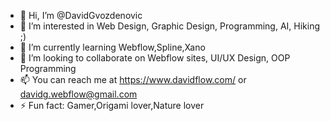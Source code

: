 - 👋 Hi, I’m @DavidGvozdenovic
- 👀 I’m interested in Web Design, Graphic Design, Programming, AI, Hiking ;)
- 🌱 I’m currently learning Webflow,Spline,Xano
- 💞️ I’m looking to collaborate on Webflow sites, UI/UX Design, OOP Programming
- 📫 You can reach me at https://www.davidflow.com/ or davidg.webflow@gmail.com
- ⚡ Fun fact: Gamer,Origami lover,Nature lover

<!---
DavidGvozdenovic/DavidGvozdenovic is a ✨ special ✨ repository because its `README.md` (this file) appears on your GitHub profile.
You can click the Preview link to take a look at your changes.
--->
